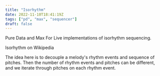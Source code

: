 ```yaml
---
title: "Isorhythm"
date: 2022-11-10T18:41:19Z
tags: ["pd", "max", "sequencer"]
draft: false
---
```

Pure Data and Max For Live implementations of isorhythm sequencing.

Isorhythm on Wikipedia

The idea here is to decouple a melody's rhythm events and sequence of pitches. Then the number of rhythm events and pitches can be different, and we iterate through pitches on each rhythm event.

